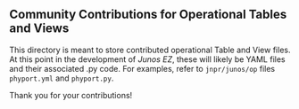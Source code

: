 ## Community Contributions for Operational Tables and Views

This directory is meant to store contributed operational Table and View files.  At this point in the development of _Junos EZ_, these will likely be YAML files and their associated .py code.  For examples, refer to `jnpr/junos/op` files `phyport.yml` and `phyport.py`.

Thank you for your contributions!
